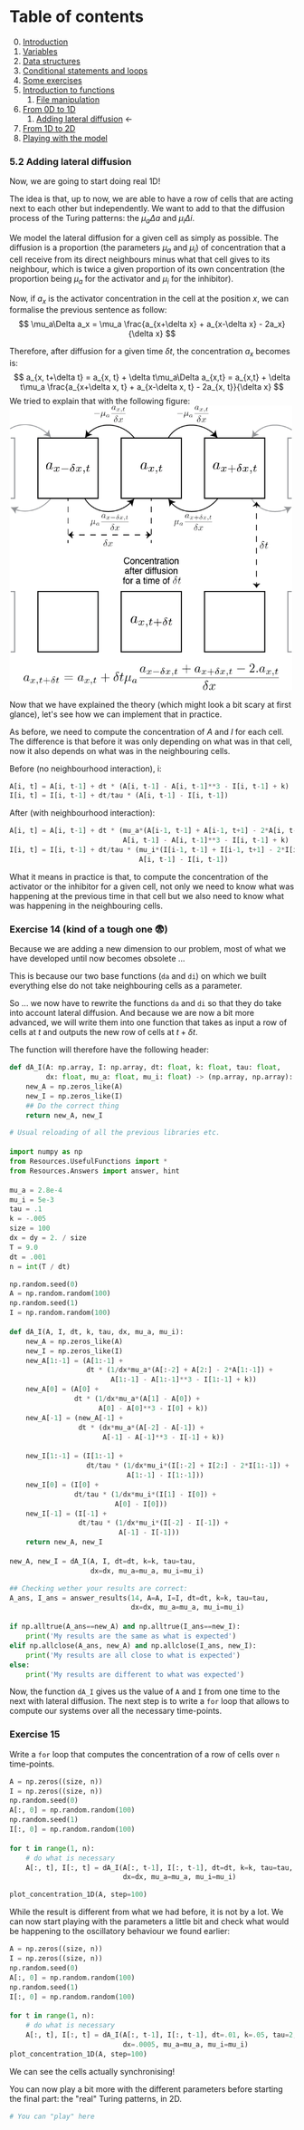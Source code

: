 # Table of contents
0. [Introduction](0-Introduction.ipynb)
1. [Variables](1-Variables.ipynb)
2. [Data structures](2-Data-Structures.ipynb)
3. [Conditional statements and loops](3-Conditional-Statements-Loops.ipynb)
4. [Some exercises](4-Some-Exercises.ipynb)
5. [Introduction to functions](5-0-Introduction-function.ipynb)
    1. [File manipulation](5-1-File-manipulation.ipynb)
6. [From 0D to 1D](6-1-From-0D-to-1D.ipynb)
    1. [Adding lateral diffusion](6-2-Adding-lateral-diffusion.ipynb) $\leftarrow$
7. [From 1D to 2D](7-From-1D-to-2D.ipynb)
8. [Playing with the model](8-Playing-with-the-model.ipynb)

### 5.2 Adding lateral diffusion
Now, we are going to start doing real 1D!

The idea is that, up to now, we are able to have a row of cells that are acting next to each other but independently. We want to add to that the diffusion process of the Turing patterns: the $\mu_a\Delta a$ and $\mu_i\Delta i$.

We model the lateral diffusion for a given cell as simply as possible. The diffusion is a proportion (the parameters $\mu_a$ and $\mu_i$) of concentration that a cell receive from its direct neighbours minus what that cell gives to its neighbour, which is twice a given proportion of its own concentration (the proportion being $\mu_a$ for the activator and $\mu_i$ for the inhibitor).

Now, if $a_x$ is the activator concentration in the cell at the position $x$, we can formalise the previous sentence as follow:
$$
\mu_a\Delta a_x = \mu_a \frac{a_{x+\delta x} + a_{x-\delta x} - 2a_x}{\delta x}
$$

Therefore, after diffusion for a given time $\delta t$, the concentration $a_x$ becomes is:
$$
a_{x, t+\delta t} = a_{x, t} + \delta t\mu_a\Delta a_{x,t} = a_{x,t} + \delta t\mu_a \frac{a_{x+\delta x, t} + a_{x-\delta x, t} - 2a_{x, t}}{\delta x}
$$
We tried to explain that with the following figure:
<img src="Images/Diffusion.png" alt="Diffusion" width="500"/>

Now that we have explained the theory (which might look a bit scary at first glance), let's see how we can implement that in practice.

As before, we need to compute the concentration of $A$ and $I$ for each cell.
The difference is that before it was only depending on what was in that cell, now it also depends on what was in the neighbouring cells.

Before (no neighbourhood interaction), i:
```python
A[i, t] = A[i, t-1] + dt * (A[i, t-1] - A[i, t-1]**3 - I[i, t-1] + k)
I[i, t] = I[i, t-1] + dt/tau * (A[i, t-1] - I[i, t-1])
```

After (with neighbourhood interaction):
```python
A[i, t] = A[i, t-1] + dt * (mu_a*(A[i-1, t-1] + A[i-1, t+1] - 2*A[i, t-1]) +\
                            A[i, t-1] - A[i, t-1]**3 - I[i, t-1] + k)
I[i, t] = I[i, t-1] + dt/tau * (mu_i*(I[i-1, t-1] + I[i-1, t+1] - 2*I[i, t-1]) +\
                                A[i, t-1] - I[i, t-1])
```

What it means in practice is that, to compute the concentration of the activator or the inhibitor for a given cell, not only we need to know what was happening at the previous time in that cell but we also need to know what was happening in the neighbouring cells.

### Exercise 14 (kind of a tough one 😨)

Because we are adding a new dimension to our problem, most of what we have developed until now becomes obsolete ...

This is because our two base functions (`da` and `di`) on which we built everything else do not take neighbouring cells as a parameter.

So ... we now have to rewrite the functions `da` and `di` so that they do take into account lateral diffusion. And because we are now a bit more advanced, we will write them into one function that takes as input a row of cells at $t$ and outputs the new row of cells at $t+\delta t$.

The function will therefore have the following header:
```python
def dA_I(A: np.array, I: np.array, dt: float, k: float, tau: float,
         dx: float, mu_a: float, mu_i: float) -> (np.array, np.array):
    new_A = np.zeros_like(A)
    new_I = np.zeros_like(I)
    ## Do the correct thing
    return new_A, new_I
```


```python
# Usual reloading of all the previous libraries etc.

import numpy as np
from Resources.UsefulFunctions import *
from Resources.Answers import answer, hint

mu_a = 2.8e-4
mu_i = 5e-3
tau = .1
k = -.005
size = 100
dx = dy = 2. / size
T = 9.0
dt = .001
n = int(T / dt)
```


```python
np.random.seed(0)
A = np.random.random(100)
np.random.seed(1)
I = np.random.random(100)

def dA_I(A, I, dt, k, tau, dx, mu_a, mu_i):
    new_A = np.zeros_like(A)
    new_I = np.zeros_like(I)
    new_A[1:-1] = (A[1:-1] +
                   dt * (1/dx*mu_a*(A[:-2] + A[2:] - 2*A[1:-1]) + 
                         A[1:-1] - A[1:-1]**3 - I[1:-1] + k))
    new_A[0] = (A[0] +
                dt * (1/dx*mu_a*(A[1] - A[0]) + 
                      A[0] - A[0]**3 - I[0] + k))
    new_A[-1] = (new_A[-1] + 
                 dt * (dx*mu_a*(A[-2] - A[-1]) + 
                       A[-1] - A[-1]**3 - I[-1] + k))

    new_I[1:-1] = (I[1:-1] +
                   dt/tau * (1/dx*mu_i*(I[:-2] + I[2:] - 2*I[1:-1]) + 
                             A[1:-1] - I[1:-1]))
    new_I[0] = (I[0] + 
                dt/tau * (1/dx*mu_i*(I[1] - I[0]) + 
                          A[0] - I[0]))
    new_I[-1] = (I[-1] + 
                 dt/tau * (1/dx*mu_i*(I[-2] - I[-1]) + 
                           A[-1] - I[-1]))
    return new_A, new_I

new_A, new_I = dA_I(A, I, dt=dt, k=k, tau=tau,
                    dx=dx, mu_a=mu_a, mu_i=mu_i)
```


```python
## Checking wether your results are correct:
A_ans, I_ans = answer_results(14, A=A, I=I, dt=dt, k=k, tau=tau,
                              dx=dx, mu_a=mu_a, mu_i=mu_i)

if np.alltrue(A_ans==new_A) and np.alltrue(I_ans==new_I):
    print('My results are the same as what is expected')
elif np.allclose(A_ans, new_A) and np.allclose(I_ans, new_I):
    print('My results are all close to what is expected')
else:
    print('My results are different to what was expected')
```

Now, the function `dA_I` gives us the value of `A` and `I` from one time to the next with lateral diffusion.
The next step is to write a `for` loop that allows to compute our systems over all the necessary time-points.

### Exercise 15
Write a `for` loop that computes the concentration of a row of cells over `n` time-points.


```python
A = np.zeros((size, n))
I = np.zeros((size, n))
np.random.seed(0)
A[:, 0] = np.random.random(100)
np.random.seed(1)
I[:, 0] = np.random.random(100)

for t in range(1, n):
    # do what is necessary
    A[:, t], I[:, t] = dA_I(A[:, t-1], I[:, t-1], dt=dt, k=k, tau=tau,
                            dx=dx, mu_a=mu_a, mu_i=mu_i)
```


```python
plot_concentration_1D(A, step=100)
```

While the result is different from what we had before, it is not by a lot.
We can now start playing with the parameters a little bit and check what would be happening to the oscillatory behaviour we found earlier:


```python
A = np.zeros((size, n))
I = np.zeros((size, n))
np.random.seed(0)
A[:, 0] = np.random.random(100)
np.random.seed(1)
I[:, 0] = np.random.random(100)

for t in range(1, n):
    # do what is necessary
    A[:, t], I[:, t] = dA_I(A[:, t-1], I[:, t-1], dt=.01, k=.05, tau=2,
                            dx=.0005, mu_a=mu_a, mu_i=mu_i)
plot_concentration_1D(A, step=100)
```

We can see the cells actually synchronising!

You can now play a bit more with the different parameters before starting the final part: the "real" Turing patterns, in 2D.


```python
# You can "play" here
```
